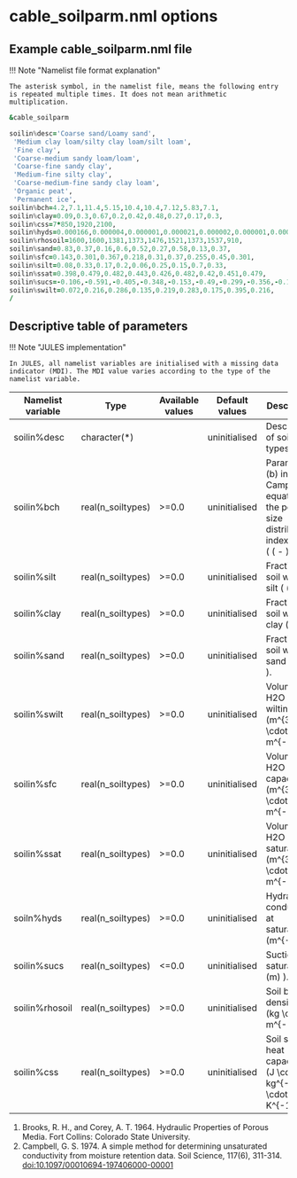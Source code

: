 # cable_soilparm.nml options

## Example cable_soilparm.nml file

!!! Note "Namelist file format explanation"

    The asterisk symbol, in the namelist file, means the following entry is repeated multiple times. It does not mean arithmetic multiplication.

```fortran
&cable_soilparm

soilin%desc='Coarse sand/Loamy sand',
 'Medium clay loam/silty clay loam/silt loam',
 'Fine clay',
 'Coarse-medium sandy loam/loam',
 'Coarse-fine sandy clay',
 'Medium-fine silty clay',
 'Coarse-medium-fine sandy clay loam',
 'Organic peat',
 'Permanent ice',
soilin%bch=4.2,7.1,11.4,5.15,10.4,10.4,7.12,5.83,7.1,
soilin%clay=0.09,0.3,0.67,0.2,0.42,0.48,0.27,0.17,0.3,
soilin%css=7*850,1920,2100,
soilin%hyds=0.000166,0.000004,0.000001,0.000021,0.000002,0.000001,0.000006,0.0008,0.000001,
soilin%rhosoil=1600,1600,1381,1373,1476,1521,1373,1537,910,
soilin%sand=0.83,0.37,0.16,0.6,0.52,0.27,0.58,0.13,0.37,
soilin%sfc=0.143,0.301,0.367,0.218,0.31,0.37,0.255,0.45,0.301,
soilin%silt=0.08,0.33,0.17,0.2,0.06,0.25,0.15,0.7,0.33,
soilin%ssat=0.398,0.479,0.482,0.443,0.426,0.482,0.42,0.451,0.479,
soilin%sucs=-0.106,-0.591,-0.405,-0.348,-0.153,-0.49,-0.299,-0.356,-0.153,
soilin%swilt=0.072,0.216,0.286,0.135,0.219,0.283,0.175,0.395,0.216,
/
```

## Descriptive table of parameters

!!! Note "JULES implementation"

    In JULES, all namelist variables are initialised with a missing data indicator (MDI). The MDI value varies according to the type of the namelist variable.

| Namelist variable | Type              | Available values | Default values | Description                                                                                  |
|-------------------|-------------------|------------------|----------------|----------------------------------------------------------------------------------------------|
| soilin%desc       | character(*)      |                  | uninitialised  | Description of soil types.                                                                   |
| soilin%bch        | real(n_soiltypes) | >=0.0            | uninitialised  | Parameter \(b\) in Campbell equation for the pore size distribution index (1,2) \( ( - ) \). |
| soilin%silt       | real(n_soiltypes) | >=0.0            | uninitialised  | Fraction of soil which is silt \( ( - ) \).                                                  |
| soilin%clay       | real(n_soiltypes) | >=0.0            | uninitialised  | Fraction of soil which is clay \( ( - ) \).                                                  |
| soilin%sand       | real(n_soiltypes) | >=0.0            | uninitialised  | Fraction of soil which is sand \( ( - ) \).                                                  |
| soilin%swilt      | real(n_soiltypes) | >=0.0            | uninitialised  | Volume of H2O at wilting \( (m^{3} \cdot m^{-3}) \).                                         |
| soilin%sfc        | real(n_soiltypes) | >=0.0            | uninitialised  | Volume of H2O at field capacity \( (m^{3} \cdot m^{-3}) \).                                  |
| soilin%ssat       | real(n_soiltypes) | >=0.0            | uninitialised  | Volume of H2O at saturation \( (m^{3} \cdot m^{-3}) \).                                      |
| soiln%hyds        | real(n_soiltypes) | >=0.0            | uninitialised  | Hydraulic conductivity at saturation \( (m^{-1}) \).                                         |
| soilin%sucs       | real(n_soiltypes) | <=0.0            | uninitialised  | Suction at saturation \( (m) \).                                                             |
| soilin%rhosoil    | real(n_soiltypes) | >=0.0            | uninitialised  | Soil bulk density \( (kg \cdot m^{-3}) \).                                                   |
| soilin%css        | real(n_soiltypes) | >=0.0            | uninitialised  | Soil specific heat capacity \( (J \cdot kg^{-1} \cdot K^{-1}) \).                            |

1. Brooks, R. H., and Corey, A. T. 1964. Hydraulic Properties of Porous Media. Fort Collins: Colorado State University.
2. Campbell, G. S. 1974. A simple method for determining unsaturated conductivity from moisture retention data. Soil Science, 117(6), 311-314. [doi:10.1097/00010694-197406000-00001](https://doi.org/10.1097/00010694-197406000-00001)
